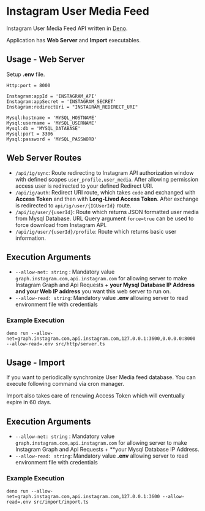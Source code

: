 # Instagram User Media Feed

Instagram User Media Feed API written in [Deno](https://deno.land).

Application has **Web Server** and **Import** executables.

## Usage - Web Server

Setup **.env** file.

```
Http:port = 8000

Instagram:appId = 'INSTAGRAM_API'
Instagram:appSecret = 'INSTAGRAM_SECRET'
Instagram:redirectUri = "INSTAGRAM_REDIRECT_URI"

Mysql:hostname = 'MYSQL_HOSTNAME'
Mysql:username = 'MYSQL_USERNAME'
Mysql:db = 'MYSQL_DATABASE'
Mysql:port = 3306
Mysql:password = 'MYSQL_PASSWORD'
```

## Web Server Routes

- `/api/ig/sync`: Route redirecting to Instagram API authorization window with defined scopes `user_profile,user_media`.
  After allowing permission access user is redirected to your defined Redirect URI.
- `/api/ig/auth`: Redirect URI route, which takes `code` and exchanged with **Access Token** and then with **Long-Lived
  Access Token**. After exchange is redirected to `api/ig/user/{IGUserId}` route.
- `/api/ig/user/{userId}`: Route which returns JSON formatted user media from Mysql Database. URL Query argument `force=true` can be used to force download from Instagram API.
- `/api/ig/user/{userId}/profile`: Route which returns basic user information. 

## Execution Arguments

- `--allow-net: string` : Mandatory value `graph.instagram.com,api.instagram.com` for allowing server to make Instagram
  Graph and Api Requests + **your Mysql Database IP Address and your Web IP address** you want this web server to run
  on.
- `--allow-read: string`: Mandatory value **.env** allowing server to read environment file with credentials

### Example Execution

`deno run --allow-net=graph.instagram.com,api.instagram.com,127.0.0.1:3600,0.0.0.0:8000 --allow-read=.env src/http/server.ts`

## Usage - Import

If you want to periodically synchronize User Media feed database. You can execute following command via cron manager.

Import also takes care of renewing Access Token which will eventually expire in 60 days.

## Execution Arguments

- `--allow-net: string` : Mandatory value `graph.instagram.com,api.instagram.com` for allowing server to make Instagram
  Graph and Api Requests + **your Mysql Database IP Address.
- `--allow-read: string`: Mandatory value **.env** allowing server to read environment file with credentials

### Example Execution

`deno run --allow-net=graph.instagram.com,api.instagram.com,127.0.0.1:3600 --allow-read=.env src/import/import.ts`
